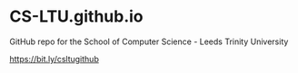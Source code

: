 # CS-LTU.github.io
GitHub repo for the School of Computer Science - Leeds Trinity University

https://bit.ly/csltugithub

